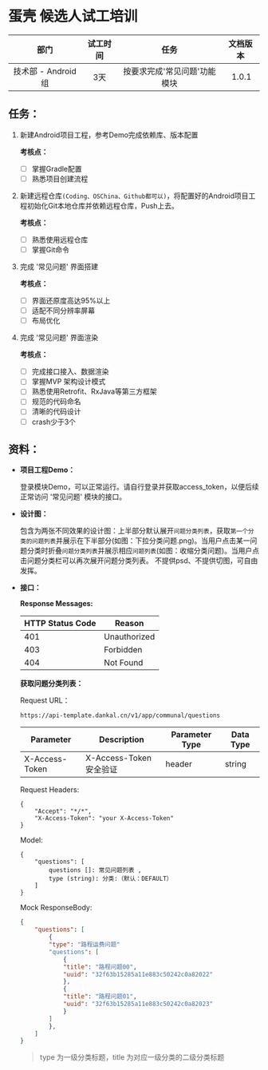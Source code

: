 # 蛋壳 候选人试工培训


| 部门 | 试工时间 | 任务 | 文档版本  |
| :---: | :---: | :---: | :---: |
| 技术部 - Android组 | 3天 | 按要求完成'常见问题'功能模块  |  1.0.1  |


## 任务：

1. 新建Android项目工程，参考Demo完成依赖库、版本配置

    **考核点：**
    
    * [ ] 掌握Gradle配置
    * [ ] 熟悉项目创建流程

2. 新建远程仓库`(Coding、OSChina、Github都可以)`，将配置好的Android项目工程初始化Git本地仓库并依赖远程仓库，Push上去。

    **考核点：**
    
    * [ ] 熟悉使用远程仓库
    * [ ] 掌握Git命令

3. 完成 '常见问题' 界面搭建

    **考核点：**
    
    * [ ] 界面还原度高达95%以上
    * [ ] 适配不同分辨率屏幕
    * [ ] 布局优化

4. 完成 '常见问题' 界面渲染

    **考核点：**
    
    * [ ] 完成接口接入、数据渲染
    * [ ] 掌握MVP 架构设计模式
    * [ ] 熟悉使用Retrofit、RxJava等第三方框架
    * [ ] 规范的代码命名
    * [ ] 清晰的代码设计
    * [ ] crash少于3个

## 资料：

* **项目工程Demo：**   

    登录模块Demo，可以正常运行。请自行登录并获取access_token，以便后续正常访问 '常见问题' 模块的接口。

* **设计图：**

    包含为两张不同效果的设计图：上半部分默认展开`问题分类列表`，获取`第一个分类的问题列表`并展示在下半部分(如图：下拉分类问题.png)。当用户点击某一问题分类时折叠`问题分类列表`并展示相应`问题列表`(如图：收缩分类问题)。当用户点击问题分类栏可以再次展开问题分类列表。
    不提供psd、不提供切图，可自由发挥。
    
* **接口：**
    
    **Response Messages:**
    
    | HTTP Status Code | Reason |
    | --- | --- |
    | 401 | Unauthorized |
    | 403 | Forbidden |
    | 404 | Not Found |
    
    **获取问题分类列表：**
    
    Request URL：
    
    ```    
    https://api-template.dankal.cn/v1/app/communal/questions
    ``` 
    

    | Parameter | Description | Parameter Type | Data Type |
    | --- | ---  | --- | --- |
    | X-Access-Token| X-Access-Token安全验证 | header | string |
        
    Request Headers:
    
    ```
    {
        "Accept": "*/*",
        "X-Access-Token": "your X-Access-Token"
    }
    ```

    Model:
    
    ```
    {
        "questions": [
            questions []: 常见问题列表 ,
            type (string): 分类:（默认：DEFAULT）
        ]
    }
    ```

    Mock ResponseBody:
        
    ```json
    {
        "questions": [
            {
            "type": "路程运费问题"
            "questions": [
                {
                "title": "路程问题00",
                "uuid": "32f63b15285a11e883c50242c0a82022"
                },
                {
                "title": "路程问题01",
                "uuid": "32f63b15285a11e883c50242c0a82023"
                }
            ]
            },
        ]
    }
    ```
    
    > type 为一级分类标题，title 为对应一级分类的二级分类标题


